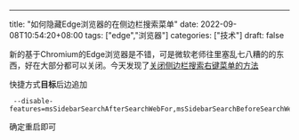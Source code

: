 ---
title: "如何隐藏Edge浏览器的在侧边栏搜索菜单"
date: 2022-09-08T10:54:20+08:00
tags: ["edge","浏览器"]
categories: ["技术"]
draft: false

新的基于Chromium的Edge浏览器是不错，可是微软老师往里塞乱七八糟的的东西，好在大部分都可以关闭。今天发现了[关闭侧边栏搜索右键菜单的方法](https://www.reddit.com/r/edge/comments/ncrbbm/comment/gya3ukg/)

快捷方式**目标**后边追加

```
 --disable-features=msSidebarSearchAfterSearchWebFor,msSidebarSearchBeforeSearchWebFor
```
确定重启即可
